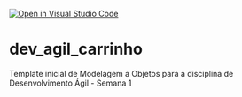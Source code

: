 [![Open in Visual Studio Code](https://classroom.github.com/assets/open-in-vscode-c66648af7eb3fe8bc4f294546bfd86ef473780cde1dea487d3c4ff354943c9ae.svg)](https://classroom.github.com/online_ide?assignment_repo_id=8283943&assignment_repo_type=AssignmentRepo)
# dev_agil_carrinho
Template inicial de Modelagem a Objetos para a disciplina de Desenvolvimento Ágil - Semana 1
